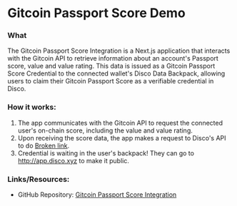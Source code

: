# Gitcoin Passport Score Demo

### What

The Gitcoin Passport Score Integration is a Next.js application that interacts with the Gitcoin API to retrieve information about an account's Passport score, value and value rating. This data is issued as a Gitcoin Passport Score Credential to the connected wallet's Disco Data Backpack, allowing users to claim their Gitcoin Passport Score as a verifiable credential in Disco.

### **How it works:**

1. The app communicates with the Gitcoin API to request the connected user's on-chain score, including the value and value rating.
2. Upon receiving the score data, the app makes a request to Disco's API to do [Broken link](broken-reference "mention").
3. Credential is waiting in the user's backpack! They can go to http://app.disco.xyz to make it public.

### **Links/Resources:**&#x20;

* GitHub Repository: [Gitcoin Passport Score Integration](https://github.com/discoxyz/disco-gitcoin-passport-score)
